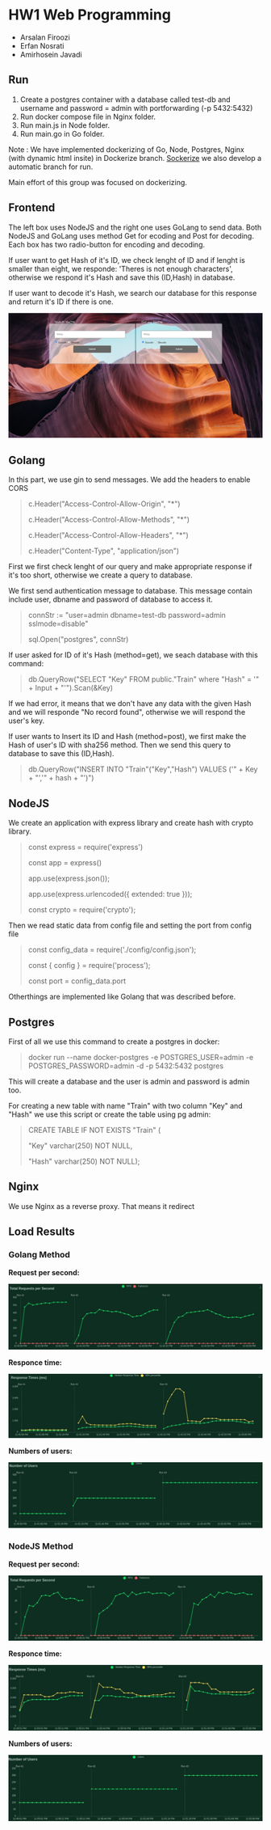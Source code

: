 # **HW1 Web Programming**

- Arsalan Firoozi 
- Erfan Nosrati
- Amirhosein Javadi

## **Run**
1. Create a postgres container with a database called test-db and username and password = admin with portforwarding (-p 5432:5432)
2. Run docker compose file in Nginx folder.
3. Run main.js in Node folder.
4. Run main.go in Go folder.

Note : We have implemented dockerizing of Go, Node, Postgres, Nginx (with dynamic html insite) in Dockerize branch. [Sockerize](https://github.com/arsalanfiroozi/Web_HomeWorks/tree/Dockerize) we also develop a automatic branch for run.

Main effort of this group was focused on dockerizing.

## **Frontend**
The left box uses NodeJS and the right one uses GoLang to send data. Both NodeJS and GoLang uses method Get for ecoding and Post for decoding. Each box has two radio-button for encoding and decoding.

If user want to get Hash of it's ID, we check lenght of ID and if lenght is smaller than eight, we responde: 'Theres is not enough characters', otherwise we respond it's Hash and save this (ID,Hash) in database.

If user want to decode it's Hash, we search our database for this response and return it's ID if there is one. 

![This is an image](./Results/Frontend.jpg)


## **Golang**
In this part, we use gin to send messages. We add the headers to enable CORS
> c.Header("Access-Control-Allow-Origin", "*")
> 
> c.Header("Access-Control-Allow-Methods", "*")
> 
> c.Header("Access-Control-Allow-Headers", "*")
> 
> c.Header("Content-Type", "application/json")

First we first check lenght of our query and make appropriate response if it's too short, otherwise we create a query to database. 

We first send authentication message to database. This message contain include user, dbname and password of database to access it. 
> connStr := "user=admin dbname=test-db password=admin sslmode=disable"
> 
> sql.Open("postgres", connStr)

If user asked for ID of it's Hash (method=get), we seach database with this command:
> db.QueryRow("SELECT \"Key\" FROM public.\"Train\" where \"Hash\" = '" + Input + "'").Scan(&Key)

If we had error, it means that we don't have any data with the given Hash and we will responde "No record found", otherwise we will respond the user's key.

If user wants to Insert its ID and Hash (method=post), we first make the Hash of user's ID with sha256 method. Then we send this query to database to save this (ID,Hash).
> db.QueryRow("INSERT INTO \"Train\"(\"Key\",\"Hash\") VALUES ('" + Key + "','" + hash + "')")

## **NodeJS**
We create an application with express library and create hash with crypto library.
> const express = require('express')
> 
> const app = express()
> 
> app.use(express.json());
> 
> app.use(express.urlencoded({ extended: true }));
> 
> const crypto = require('crypto');

Then we read static data from config file and setting the port from config file
> const config_data = require('./config/config.json');
> 
> const { config } = require('process');
> 
> const port = config_data.port

Otherthings are implemented like Golang that was described before.

## **Postgres**
First of all we use this command to create a postgres in docker: 
> docker run --name docker-postgres -e POSTGRES_USER=admin  -e POSTGRES_PASSWORD=admin -d -p 5432:5432 postgres 

This will create a database and the user is admin and password is admin too.

For creating a new table with name "Train" with two column "Key" and "Hash" we use this script or create the table using pg admin:

> CREATE TABLE IF NOT EXISTS "Train" (
> 
>    "Key" varchar(250) NOT NULL,
>    
>    "Hash" varchar(250) NOT NULL);

## **Nginx**

We use Nginx as a reverse proxy. That means it redirect 

## **Load Results**
### **Golang Method**
**Request per second:**

![This is an image](./Results/Go_rps.jpg)

**Responce time:**

![This is an image](./Results/Go_rp_time.jpg)

**Numbers of users:**

![This is an image](./Results/Go_Num_users.jpg)

### **NodeJS Method**
**Request per second:**

![This is an image](./Results/Node_rps.jpg)

**Responce time:**

![This is an image](./Results/Node_rp_time.jpg)

**Numbers of users:**

![This is an image](./Results/Node_Num_users.jpg)
